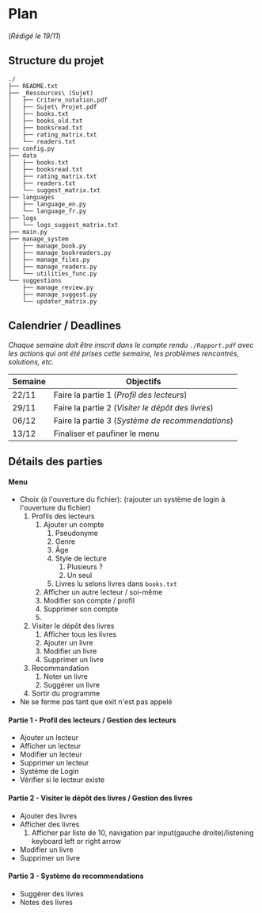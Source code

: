 # Plan
(*Rédigé le 19/11*)
## Structure du projet

```
./
├── README.txt
├── _Ressources\ (Sujet)
│   ├── Critere_notation.pdf
│   ├── Sujet\ Projet.pdf
│   ├── books.txt
│   ├── books_old.txt
│   ├── booksread.txt
│   ├── rating_matrix.txt
│   └── readers.txt
├── config.py
├── data
│   ├── books.txt
│   ├── booksread.txt
│   ├── rating_matrix.txt
│   ├── readers.txt
│   └── suggest_matrix.txt
├── languages
│   ├── language_en.py
│   └── language_fr.py
├── logs
│   └── logs_suggest_matrix.txt
├── main.py
├── manage_system
│   ├── manage_book.py
│   ├── manage_bookreaders.py
│   ├── manage_files.py
│   ├── manage_readers.py
│   └── utilities_func.py
└── suggestions
    ├── manage_review.py
    ├── manage_suggest.py
    └── updater_matrix.py
```

## Calendrier / Deadlines

*Chaque semaine doit être inscrit dans le compte rendu `./Rapport.pdf` avec les actions qui ont été prises cette semaine, les problèmes rencontrés, solutions, etc.*


| Semaine      | Objectifs 										|
|--------------|------------------------------------------------|
| 22/11 | Faire la partie 1 (*Profil des lecteurs*)				|
| 29/11 | Faire la partie 2 (*Visiter le dépôt des livres*)		|
| 06/12 | Faire la partie 3 (*Système de recommendations*)		|
| 13/12 | Finaliser et paufiner	le menu							|


## Détails des parties

#### Menu 

- Choix (à l'ouverture du fichier):
(rajouter un système de login à l'ouverture du fichier)
	1. Profils des lecteurs
		1. Ajouter un compte
			1. Pseudonyme
			2. Genre
			3. Âge
			4. Style de lecture
				1. Plusieurs ?
				2. Un seul
			5. Livres lu selons livres dans `books.txt`
		2. Afficher un autre lecteur / soi-même
		2. Modifier son compte / profil
		3. Supprimer son compte
		4. 
	2. Visiter le dépôt des livres
		1. Afficher tous les livres
		2. Ajouter un livre
		3. Modifier un livre
		4. Supprimer un livre
	3. Recommandation
		1. Noter un livre
		2. Suggérer un livre
	4. Sortir du programme
- Ne se ferme pas tant que exit n'est pas appelé 


#### Partie 1 - Profil des lecteurs / Gestion des lecteurs

- Ajouter un lecteur
- Afficher un lecteur
- Modifier un lecteur
- Supprimer un lecteur
- Système de Login
- Vérifier si le lecteur existe

#### Partie 2 - Visiter le dépôt des livres / Gestion des livres

- Ajouter des livres
- Afficher des livres
	1. Afficher par liste de 10, navigation par input(gauche droite)/listening keyboard left or right arrow
- Modifier un livre
- Supprimer un livre

#### Partie 3 - Système de recommendations

- Suggérer des livres
- Notes des livres



